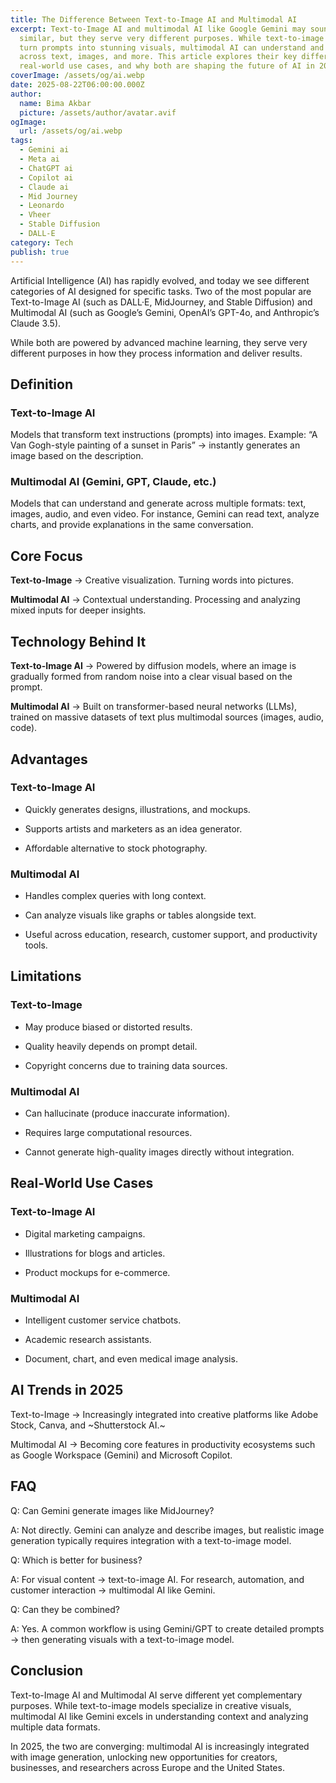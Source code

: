 ```yaml
---
title: The Difference Between Text-to-Image AI and Multimodal AI
excerpt: Text-to-Image AI and multimodal AI like Google Gemini may sound
  similar, but they serve very different purposes. While text-to-image models
  turn prompts into stunning visuals, multimodal AI can understand and analyze
  across text, images, and more. This article explores their key differences,
  real-world use cases, and why both are shaping the future of AI in 2025.
coverImage: /assets/og/ai.webp
date: 2025-08-22T06:00:00.000Z
author:
  name: Bima Akbar
  picture: /assets/author/avatar.avif
ogImage:
  url: /assets/og/ai.webp
tags:
  - Gemini ai
  - Meta ai
  - ChatGPT ai
  - Copilot ai
  - Claude ai
  - Mid Journey
  - Leonardo
  - Vheer
  - Stable Diffusion
  - DALL-E
category: Tech
publish: true
---
```

Artificial Intelligence (AI) has rapidly evolved, and today we see different categories of AI designed for specific tasks. Two of the most popular are Text-to-Image AI (such as DALL·E, MidJourney, and Stable Diffusion) and Multimodal AI (such as Google’s Gemini, OpenAI’s GPT-4o, and Anthropic’s Claude 3.5).

While both are powered by advanced machine learning, they serve very different purposes in how they process information and deliver results.

## Definition

### Text-to-Image AI

Models that transform text instructions (prompts) into images. Example: “A Van Gogh-style painting of a sunset in Paris” → instantly generates an image based on the description.

### Multimodal AI (Gemini, GPT, Claude, etc.)

Models that can understand and generate across multiple formats: text, images, audio, and even video. For instance, Gemini can read text, analyze charts, and provide explanations in the same conversation.

## Core Focus

**Text-to-Image** → Creative visualization. Turning words into pictures.

**Multimodal AI** → Contextual understanding. Processing and analyzing mixed inputs for deeper insights.

## Technology Behind It

**Text-to-Image AI** → Powered by diffusion models, where an image is gradually formed from random noise into a clear visual based on the prompt.

**Multimodal AI** → Built on transformer-based neural networks (LLMs), trained on massive datasets of text plus multimodal sources (images, audio, code).

## Advantages

### Text-to-Image AI

*   Quickly generates designs, illustrations, and mockups.
    
*   Supports artists and marketers as an idea generator.
    
*   Affordable alternative to stock photography.
    

### Multimodal AI

*   Handles complex queries with long context.
    
*   Can analyze visuals like graphs or tables alongside text.
    
*   Useful across education, research, customer support, and productivity tools.
    

## Limitations

### Text-to-Image

*   May produce biased or distorted results.
    
*   Quality heavily depends on prompt detail.
    
*   Copyright concerns due to training data sources.
    

### Multimodal AI

*   Can hallucinate (produce inaccurate information).
    
*   Requires large computational resources.
    
*   Cannot generate high-quality images directly without integration.
    

## Real-World Use Cases

### Text-to-Image AI

*   Digital marketing campaigns.
    
*   Illustrations for blogs and articles.
    
*   Product mockups for e-commerce.
    

### Multimodal AI

*   Intelligent customer service chatbots.
    
*   Academic research assistants.
    
*   Document, chart, and even medical image analysis.
    

## AI Trends in 2025

Text-to-Image → Increasingly integrated into creative platforms like Adobe Stock, Canva, and ~Shutterstock AI.~

Multimodal AI → Becoming core features in productivity ecosystems such as Google Workspace (Gemini) and Microsoft Copilot.

## FAQ

Q: Can Gemini generate images like MidJourney?

A: Not directly. Gemini can analyze and describe images, but realistic image generation typically requires integration with a text-to-image model.

Q: Which is better for business?

A: For visual content → text-to-image AI. For research, automation, and customer interaction → multimodal AI like Gemini.

Q: Can they be combined?

A: Yes. A common workflow is using Gemini/GPT to create detailed prompts → then generating visuals with a text-to-image model.

## Conclusion

Text-to-Image AI and Multimodal AI serve different yet complementary purposes. While text-to-image models specialize in creative visuals, multimodal AI like Gemini excels in understanding context and analyzing multiple data formats.

In 2025, the two are converging: multimodal AI is increasingly integrated with image generation, unlocking new opportunities for creators, businesses, and researchers across Europe and the United States.